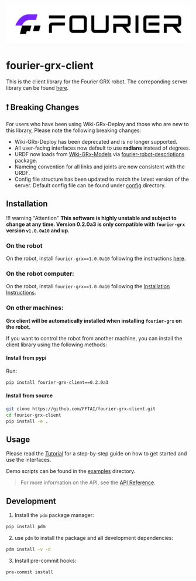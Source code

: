 ![banner](assets/banner.jpg)
# fourier-grx-client

This is the client library for the Fourier GRX robot.
The correponding server library can be found [here](https://pypi.org/project/fourier-grx/1.0.0a10/).

## ❗ Breaking Changes

For users who have been using Wiki-GRx-Deploy and those who are new to this library, Please note the following breaking changes:

- Wiki-GRx-Deploy has been deprecated and is no longer supported.
- All user-facing interfaces now default to use **radians** instead of degrees.
- URDF now loads from [Wiki-GRx-Models](https://github.com/FFTAI/Wiki-GRx-Models) via [fourier-robot-descriptions](https://pypi.org/project/fourier-robot-descriptions/) package.
- Nameing convention for all links and joints are now consistent with the URDF.
- Config file structure has been updated to match the latest version of the server.
Default config file can be found under [config](https://gitee.com/FourierIntelligence/fourier-grx-client/tree/main/config) directory.

## Installation

!!! warning "Attention"
    **This software is highly unstable and subject to change at any time. Version 0.2.0a3 is only compatible with `fourier-grx` version `v1.0.0a10` and up.**

### On the robot

On the robot, install `fourier-grx==1.0.0a10` following the instructions [here](https://github.com/FFTAI/Wiki-GRx-Deploy/tree/1.0.0a10).

### On the robot computer:

On the robot, install `fourier-grx==1.0.0a10` following the [Installation Instructions](https://gitee.com/FourierIntelligence/fourier-grx-client/blob/main/docs/Installation.md).

### On other machines:

**Grx client will be automatically installed when installing `fourier-grx` on the robot.**

If you want to control the robot from another machine, you can install the client library using the following methods:

#### Install from pypi

Run:

```bash
pip install fourier-grx-client==0.2.0a3

```

#### Install from source

```bash
git clone https://github.com/FFTAI/fourier-grx-client.git
cd fourier-grx-client
pip install -e .
```

## Usage

Please read the [Tutorial](https://gitee.com/FourierIntelligence/fourier-grx-client/blob/main/Tutorial.ipynb) for a step-by-step guide on how to get started and use the interfaces.

Demo scripts can be found in the [examples](https://gitee.com/FourierIntelligence/fourier-grx-client/tree/main/examples) directory.


> For more information on the API, see the [API Reference](https://fftai.github.io/fourier-grx-client/latest/reference/api/).


## Development

1. Install the `pdm` package manager:

```bash
pip install pdm
```

2. use `pdm` to install the package and all development dependencies:

```bash
pdm install -v -d
```

3. Install pre-commit hooks:

```bash
pre-commit install
```
